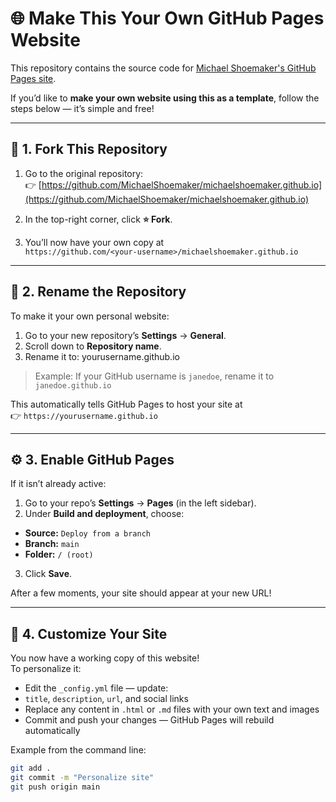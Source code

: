 # 🌐 Make This Your Own GitHub Pages Website

This repository contains the source code for [Michael Shoemaker's GitHub Pages site](https://michaelshoemaker.github.io).

If you’d like to **make your own website using this as a template**, follow the steps below — it’s simple and free!

---

## 🚀 1. Fork This Repository

1. Go to the original repository:  
   👉 [https://github.com/MichaelShoemaker/michaelshoemaker.github.io](https://github.com/MichaelShoemaker/michaelshoemaker.github.io)

2. In the top-right corner, click **⭐ Fork**.

3. You’ll now have your own copy at  
   `https://github.com/<your-username>/michaelshoemaker.github.io`

---

## 🧩 2. Rename the Repository

To make it your own personal website:

1. Go to your new repository’s **Settings** → **General**.  
2. Scroll down to **Repository name**.  
3. Rename it to: yourusername.github.io


> Example: If your GitHub username is `janedoe`, rename it to  
> `janedoe.github.io`

This automatically tells GitHub Pages to host your site at  
👉 `https://yourusername.github.io`

---

## ⚙️ 3. Enable GitHub Pages

If it isn’t already active:

1. Go to your repo’s **Settings** → **Pages** (in the left sidebar).  
2. Under **Build and deployment**, choose:
- **Source:** `Deploy from a branch`
- **Branch:** `main`
- **Folder:** `/ (root)`
3. Click **Save**.

After a few moments, your site should appear at your new URL!

---

## 🎨 4. Customize Your Site

You now have a working copy of this website!  
To personalize it:

- Edit the `_config.yml` file — update:
- `title`, `description`, `url`, and social links
- Replace any content in `.html` or `.md` files with your own text and images
- Commit and push your changes — GitHub Pages will rebuild automatically

Example from the command line:

```bash
git add .
git commit -m "Personalize site"
git push origin main
